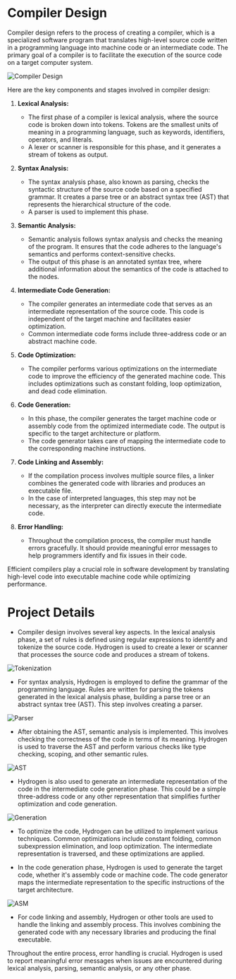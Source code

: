 # Compiler Design

Compiler design refers to the process of creating a compiler, which is a specialized software program that translates high-level source code written in a programming language into machine code or an intermediate code. The primary goal of a compiler is to facilitate the execution of the source code on a target computer system.

![Compiler Design](https://github.com/HR-Fahim/Constructing-New-Programming-Language-in-CLion-From-Scratch-WSL/assets/66734379/7c7ea2b5-8c5f-41d6-b334-a86453be88b8)

Here are the key components and stages involved in compiler design:

1. **Lexical Analysis:**
   - The first phase of a compiler is lexical analysis, where the source code is broken down into tokens. Tokens are the smallest units of meaning in a programming language, such as keywords, identifiers, operators, and literals.
   - A lexer or scanner is responsible for this phase, and it generates a stream of tokens as output.

2. **Syntax Analysis:**
   - The syntax analysis phase, also known as parsing, checks the syntactic structure of the source code based on a specified grammar. It creates a parse tree or an abstract syntax tree (AST) that represents the hierarchical structure of the code.
   - A parser is used to implement this phase.

3. **Semantic Analysis:**
   - Semantic analysis follows syntax analysis and checks the meaning of the program. It ensures that the code adheres to the language's semantics and performs context-sensitive checks.
   - The output of this phase is an annotated syntax tree, where additional information about the semantics of the code is attached to the nodes.

4. **Intermediate Code Generation:**
   - The compiler generates an intermediate code that serves as an intermediate representation of the source code. This code is independent of the target machine and facilitates easier optimization.
   - Common intermediate code forms include three-address code or an abstract machine code.

5. **Code Optimization:**
   - The compiler performs various optimizations on the intermediate code to improve the efficiency of the generated machine code. This includes optimizations such as constant folding, loop optimization, and dead code elimination.

6. **Code Generation:**
   - In this phase, the compiler generates the target machine code or assembly code from the optimized intermediate code. The output is specific to the target architecture or platform.
   - The code generator takes care of mapping the intermediate code to the corresponding machine instructions.

7. **Code Linking and Assembly:**
   - If the compilation process involves multiple source files, a linker combines the generated code with libraries and produces an executable file.
   - In the case of interpreted languages, this step may not be necessary, as the interpreter can directly execute the intermediate code.

8. **Error Handling:**
   - Throughout the compilation process, the compiler must handle errors gracefully. It should provide meaningful error messages to help programmers identify and fix issues in their code.

Efficient compilers play a crucial role in software development by translating high-level code into executable machine code while optimizing performance.

# Project Details

- Compiler design involves several key aspects. In the lexical analysis phase, a set of rules is defined using regular expressions to identify and tokenize the source code. Hydrogen is used to create a lexer or scanner that processes the source code and produces a stream of tokens.

![Tokenization](https://github.com/HR-Fahim/Constructing-New-Programming-Language-in-CLion-From-Scratch-WSL/assets/66734379/2c70b30e-1e18-4bc9-8b04-46d38b62bd37)

- For syntax analysis, Hydrogen is employed to define the grammar of the programming language. Rules are written for parsing the tokens generated in the lexical analysis phase, building a parse tree or an abstract syntax tree (AST). This step involves creating a parser.

![Parser](https://github.com/HR-Fahim/Constructing-New-Programming-Language-in-CLion-From-Scratch-WSL/assets/66734379/39189cd5-ffb2-48bb-82a7-ac338aeca3b6)

- After obtaining the AST, semantic analysis is implemented. This involves checking the correctness of the code in terms of its meaning. Hydrogen is used to traverse the AST and perform various checks like type checking, scoping, and other semantic rules.

![AST](https://github.com/HR-Fahim/Constructing-New-Programming-Language-in-CLion-From-Scratch-WSL/assets/66734379/4482f137-760b-475a-b8be-139d817fd9ca)

- Hydrogen is also used to generate an intermediate representation of the code in the intermediate code generation phase. This could be a simple three-address code or any other representation that simplifies further optimization and code generation.

![Generation](https://github.com/HR-Fahim/Constructing-New-Programming-Language-in-CLion-From-Scratch-WSL/assets/66734379/205406c2-1d68-4c25-b34e-87acfb589b9d)

- To optimize the code, Hydrogen can be utilized to implement various techniques. Common optimizations include constant folding, common subexpression elimination, and loop optimization. The intermediate representation is traversed, and these optimizations are applied.

- In the code generation phase, Hydrogen is used to generate the target code, whether it's assembly code or machine code. The code generator maps the intermediate representation to the specific instructions of the target architecture.

![ASM](https://github.com/HR-Fahim/Constructing-New-Programming-Language-in-CLion-From-Scratch-WSL/assets/66734379/7a72e50f-49f4-46b1-b3fa-f4d90e71a0aa)

- For code linking and assembly, Hydrogen or other tools are used to handle the linking and assembly process. This involves combining the generated code with any necessary libraries and producing the final executable.

Throughout the entire process, error handling is crucial. Hydrogen is used to report meaningful error messages when issues are encountered during lexical analysis, parsing, semantic analysis, or any other phase.
